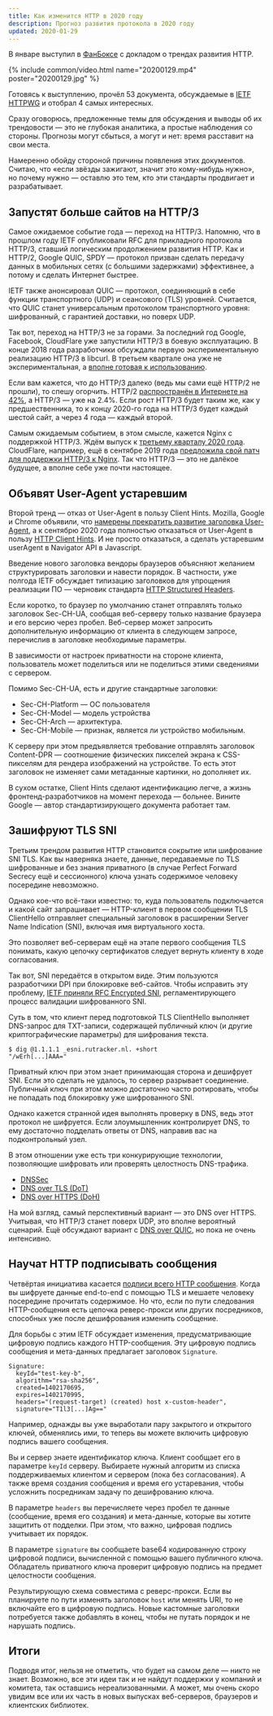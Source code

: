 ```yaml
---
title: Как изменится HTTP в 2020 году 
description: Прогноз развития протокола в 2020 году 
updated: 2020-01-29
---
```


В январе выступил в [ФанБоксе](https://funbox.ru) с докладом о трендах развития HTTP.

{% include common/video.html name="20200129.mp4" poster="20200129.jpg" %}

Готовясь к выступлению, прочёл 53 документа, обсуждаемые в
[IETF HTTPWG](https://datatracker.ietf.org/wg/httpbis/documents/) и отобрал 4
самых интересных.

Сразу оговорюсь, предложенные темы для обсуждения и выводы об их
трендовости — это не глубокая аналитика, а простые наблюдения со стороны.
Прогнозы могут сбыться, а могут и нет: время расставит на свои места.

Намеренно обойду стороной причины появления этих документов. Считаю, что
«если звёзды зажигают, значит это кому-нибудь нужно», но почему
нужно — оставлю это тем, кто эти стандарты продвигает и разрабатывает.

## Запустят больше сайтов на HTTP/3

Самое ожидаемое событие года — переход на HTTP/3. Напомню, что в прошлом
году IETF опубликовали RFC для прикладного протокола HTTP/3, ставший логическим
продолжением развития HTTP. Как и HTTP/2, Google QUIC, SPDY — протокол призван
сделать передачу данных в мобильных сетях (с большими задержками) эффективнее,
а потому и сделать Интернет быстрее.

IETF также анонсировал QUIC — протокол, соединяющий в себе
функции транспортного (UDP) и сеансового (TLS) уровней. Считается, что QUIC
станет универсальным протоколом транспортного уровня: шифрованный, с гарантией
доставки, но поверх UDP.

Так вот, переход на HTTP/3 не за горами. За последний год Google, Facebook,
CloudFlare уже запустили HTTP/3 в боевую эксплуатацию. В конце 2018 года разработчики
обсуждали первую экспериментальную реализацию HTTP/3 в libcurl. В третьем квартале
она уже не экспериментальная, а [вполне готовая к использованию](https://daniel.haxx.se/blog/2019/08/05/first-http-3-with-curl/).

Если вам кажется, что до HTTP/3 далеко (ведь мы сами ещё HTTP/2 не прошли), то
спешу огорчить. HTTP/2 [распространён в Интернете на 42%](https://w3techs.com/technologies/history_overview/site_element/all/y), а HTTP/3 — уже на 2.4%.
Если рост HTTP/3 будет таким же, как у предшественника, то к концу 2020-го года
на HTTP/3 будет каждый шестой сайт, а через 4 года — каждый второй.

Самым ожидаемым событием, в этом смысле, кажется Nginx с поддержкой HTTP/3.
Ждём выпуск к [третьему кварталу 2020 года](https://www.nginx.com/nginxconf/2019/session/http3/). CloudFlare, например, ещё в сентябре
2019 года [предложила свой патч для поддержки HTTP/3 к Nginx](https://blog.cloudflare.com/experiment-with-http-3-using-nginx-and-quiche/).
Так что HTTP/3 — это не далёкое будущее, а вполне себе уже почти настоящее.

## Объявят User-Agent устаревшим

Второй тренд — отказ от User-Agent в пользу Client Hints. Mozilla, Google и
Chrome объявили, что [намерены прекратить развитие заголовка User-Agent](https://groups.google.com/a/chromium.org/forum/m/#!msg/blink-dev/-2JIRNMWJ7s/yHe4tQNLCgAJ),
а к сентябрю 2020 года полностью отказаться от User-Agent в пользу [HTTP Client Hints](https://tools.ietf.org/html/draft-west-ua-client-hints).
И не просто отказаться, а сделать устаревшим userAgent в Navigator API в Javascript.

Введение нового заголовка вендоры браузеров объясняют желанием структурировать заголовки
и навести порядок. В частности, уже полгода IETF обсуждает типизацию заголовков для
упрощения реализации ПО — черновик стандарта [HTTP Structured Headers](https://datatracker.ietf.org/doc/draft-ietf-httpbis-header-structure/).

Если коротко, то браузер по умолчанию станет отправлять только заголовок Sec-CH-UA,
сообщая веб-серверу только название браузера и его версию через пробел.
Веб-сервер может запросить дополнительную информацию от клиента в следующем запросе,
перечислив в заголовке необходимые параметры.

В зависимости от настроек приватности на стороне клиента, пользователь может
поделиться или не поделиться этими сведениями с сервером.

Помимо Sec-CH-UA, есть и другие стандартные заголовки:

- Sec-CH-Platform — ОС пользователя
- Sec-CH-Model — модель устройства
- Sec-CH-Arch — архитектура.
- Sec-CH-Mobile — признак, является ли устройство мобильным.

К серверу при этом предъявляется требование отправлять заголовок Content-DPR — соотношение
физических пикселей экрана к CSS-пикселям для рендера изображений на устройстве. То есть
этот заголовок не изменяет сами метаданные картинки, но дополняет их.

В сухом остатке, Client Hints сделают идентификацию легче, а жизнь фронтенд-разработчиков
на момент перехода — больнее. Вините Google — автор стандартизирующего документа работает там.

## Зашифруют TLS SNI

Третьим трендом развития HTTP становится сокрытие или шифрование SNI TLS. Как вы
наверняка знаете, данные, передаваемые по TLS шифрованные и без знания приватного
(в случае Perfect Forward Secrecy ещё и сессионного) ключа узнать содержимое человеку
посередине невозможно.

Однако кое-что всё-таки известно: то, куда пользователь подключается и какой сайт
запрашивает — HTTP-клиент в первом сообщении TLS ClientHello отправляет специальный
заголовок в расширении Server Name Indication (SNI), включая имя виртуального хоста.

Это позволяет веб-серверам ещё на этапе первого сообщения TLS понимать, какую цепочку
сертификатов следует вернуть клиенту в ходе согласования.

Так вот, SNI передаётся в открытом виде. Этим пользуются разработчики DPI при блокировке
веб-сайтов. Чтобы исправить эту проблему, [IETF приняли RFC Encrypted SNI](https://datatracker.ietf.org/doc/draft-ietf-tls-esni/),
регламентирующего процесс валидации шифрованного SNI.

Суть в том, что клиент перед подготовкой TLS ClientHello выполняет DNS-запрос для
TXT-записи, содержащей публичный ключ (и другие криптографические параметры) для шифрования
текста.

```
$ dig @1.1.1.1 _esni.rutracker.nl. +short
"/wErh[...]AAA="
```

Приватный ключ при этом знает принимающая сторона и дешифрует SNI. Если это сделать не удалось,
то сервер разрывает соединение. Публичный ключ при этом можно достаточно часто ротировать,
чтобы не попадать под блокировку уже шифрованного SNI.

Однако кажется странной идея выполнять проверку в DNS, ведь этот протокол не шифруется.
Если злоумышленник контролирует DNS, то ему достаточно подделать ответы от DNS, направив вас на
подконтрольный узел.

В этом отношении уже есть три конкурирующие технологии, позволяющие шифровать или проверять
целостность DNS-трафика.

- [DNSSec](https://tools.ietf.org/html/rfc4033)
- [DNS over TLS (DoT)](https://tools.ietf.org/html/rfc7858)
- [DNS over HTTPS (DoH)](https://tools.ietf.org/html/rfc8484)

На мой взгляд, самый перспективный вариант — это DNS over HTTPS. Учитывая, что HTTP/3 станет
поверх UDP, это вполне вероятный сценарий. Ещё обсуждают вариант с [DNS over QUIC](https://tools.ietf.org/html/draft-huitema-quic-dnsoquic),
но пока не очень интенсивно.

## Научат HTTP подписывать сообщения

Четвёртая инициатива касается [подписи всего HTTP сообщения](https://tools.ietf.org/html/draft-cavage-http-signatures). Когда вы шифруете данные
end-to-end с помощью TLS и мешаете человеку посередине прочитать содержимое. Но что,
если по пути следования HTTP-сообщения есть цепочка реверс-прокси или других
посредников, способных уже после дешифрования изменить сообщение.

Для борьбы с этим IETF обсуждает изменения, предусматривающие цифровую подпись
каждого HTTP-сообщения. Эту цифровую подпись сообщения и мета-данных предлагает
заголовок `Signature`.

```
Signature:
  keyId="test-key-b",
  algorithm="rsa-sha256",
  created=1402170695,
  expires=1402170995,
  headers="(request-target) (created) host x-custom-header",
  signature="T1l3[...]Ag=="
```

Например, однажды вы уже выработали пару закрытого и открытого ключей, обменялись
ими, то теперь вы можете включить цифровую подпись вашего сообщения.

Вы и сервер знаете идентификатор ключа. Клиент сообщает его в параметре `keyId` серверу.
Выбираете нужный алгоритм из списка поддерживаемых клиентом и сервером (пока без согласования).
А также время создания сообщения и время его устаревания, чтобы усложнить посредникам
задачу по дешифрованию ключа.

В параметре `headers` вы перечисляете через пробел те данные (сообщение, время его создания)
и мета-данные, которые вы хотите защитить от подделки. При этом, что важно, цифровая
подпись учитывает их порядок.

В параметре `signature` вы сообщаете base64 кодированную строку цифровой подписи,
вычисленной с помощью вашего публичного ключа. Обладатель приватного ключа проверит
цифровую подпись на предмет целостности сообщения.

Результирующую схема совместима с реверс-прокси. Если вы планируете по пути
изменять заголовок `host` или менять URI, то не включайте его в цифровую подпись.
Новые кастомные заголовки потребуется также добавлять в конец, чтобы не путать
порядок и не нарушать подпись.

## Итоги

Подводя итог, нельзя не отметить, что будет на самом деле — никто не знает.
Возможно, все эти идеи так и не найдут поддержки у компаний и комитета, так
оставшись нереализованными. А может, мы очень скоро увидим все или их часть в новых
выпусках веб-серверов, браузеров и клиентских библиотек.

